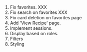 1. Fix favorites. XXX
2. Fix search on favorites XXX
3. Fix card deletion on favorites page
4. Add 'View Recipe' page.
5. Implement sessions.
6. Display based on roles.
7. Filters
8. Styling